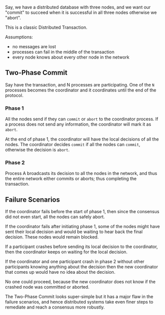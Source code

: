 Say, we have a distributed database with three nodes, and we want our "commit" to succeed when it is successful in all three nodes otherwise we "abort".

This is a classic Distributed Transaction.

Assumptions:

- no messages are lost
- processes can fail in the middle of the transaction
- every node knows about every other node in the network

## Two-Phase Commit

Say have the transaction, and N processes are participating. One of the `N` processes becomes the coordinator and it coordinates until the end of the protocol.

### Phase 1

All the nodes send if they can `commit` or `abort` to the coordinator process. If a process does not send any information, the coordinator will mark it as `abort`.

At the end of phase 1, the coordinator will have the local decisions of all the nodes. The coordinator decides `commit` if all the nodes can `commit`, otherwise the decision is `abort`.

### Phase 2

Process A broadcasts its decision to all the nodes in the network, and thus the entire network either commits or aborts; thus completing the transaction.

## Failure Scenarios

If the coordinator fails before the start of phase 1, then since the consensus did not even start, all the nodes can safely abort.

If the coordinator fails after initiating phase 1, some of the nodes might have sent their local decision and would be waiting to hear back the final decision. These nodes would remain blocked.

If a participant crashes before sending its local decision to the coordinator, then the coordinator keeps on waiting for the local decision.

If the coordinator and one participant crash in phase 2 without other participants knowing anything about the decision then the new coordinator that comes up would have no idea about the decision.

No one could proceed, because the new coordinator does not know if the crashed node was committed or aborted.

The Two-Phase Commit looks super-simple but it has a major flaw in the failure scenarios, and hence distributed systems take even finer steps to remediate and reach a consensus more robustly.